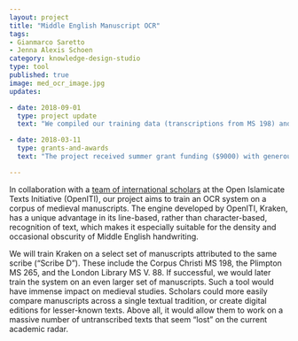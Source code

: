 ```yaml
---
layout: project
title: "Middle English Manuscript OCR"
tags:
- Gianmarco Saretto
- Jenna Alexis Schoen
category: knowledge-design-studio
type: tool
published: true
image: med_ocr_image.jpg
updates:

- date: 2018-09-01 
  type: project update 
  text: "We compiled our training data (transcriptions from MS 198) and trained the OCR system *Kraken.* We then compiled ground-truth testing data and OCR'd different pages from MS 198 and four more manuscripts. The machine showed an accuracy rate of 90% on the training data, 85% on MS 198, and between 80% and 20% on the four other manuscripts (results varied greatly depending on the script, the layout, and the scribe)."

- date: 2018-03-11
  type: grants-and-awards
  text: "The project received summer grant funding ($9000) with generous support from the Data Science Institute Scholars Program and the Data, Media, & Society Center."

---
```


In collaboration with a [team of international scholars][1] at the Open
Islamicate Texts Initiative (OpenITI), our project aims to train an OCR system
on a corpus of medieval manuscripts. The engine developed by OpenITI, Kraken,
has a unique advantage in its line-based, rather than character-based,
recognition of text, which makes it especially suitable for the density and
occasional obscurity of Middle English handwriting.

We will train Kraken on a select set of manuscripts attributed to the same
scribe (“Scribe D”). These include the Corpus Christi MS 198, the Plimpton MS
265, and the London Library MS V. 88.  If successful, we would later train the
system on an even larger set of manuscripts. Such a tool would have immense
impact on medieval studies.  Scholars could more easily compare manuscripts
across a single textual tradition, or create digital editions for lesser-known
texts. Above all, it would allow them to work on a massive number of
untranscribed texts that seem “lost” on the current academic radar.

[1]: https://arxiv.org/pdf/1703.09550.pdf
